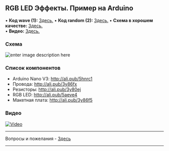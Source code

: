 ## RGB LED Эффекты. Пример на Arduino
• **Код wave (1):** [Здесь.](/all_here/141/code_LW.txt)
• **Код random (2):** [Здесь.](/all_here/141/code_LR.txt)
• **Схема в хорошем качестве:** [Здесь.](https://i.imgur.com/nn1OADI.png)  
• **Видео:** [Здесь.](https://youtu.be/GQk2Z4ZU4Uc)  

### Схема
![enter image description here](https://i.imgur.com/nn1OADI.png)

### Список компонентов
- Arduino Nano V3: http://ali.pub/5hnrc1
- Провода: http://ali.pub/3y86fx  
- Резисторы: http://ali.pub/3y80ej  
- RGB LED: http://ali.pub/5aeve4  
- Макетная плата: http://ali.pub/3y86f5  

### Видео
[![Video](https://img.youtube.com/vi/GQk2Z4ZU4Uc/maxresdefault.jpg)](https://youtu.be/GQk2Z4ZU4Uc)

---

Вопросы и пожелания - [Здесь](https://www.youtube.com/c/Bytevideo/)

---
